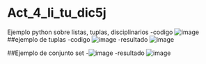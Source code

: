 # Act_4_li_tu_dic5j
Ejemplo python sobre listas, tuplas, disciplinarios 
-codigo 
![image](https://github.com/user-attachments/assets/e074f48b-3b31-4a48-b2d8-1a5b48fe320e)
##ejemplo de tuplas
-codigo
![image](https://github.com/user-attachments/assets/afc615f7-c2d7-4fa5-bb9d-e162da08decb)
-resultado
![image](https://github.com/user-attachments/assets/331639d8-ff43-4139-8ad8-5d55ce5f72bc)

##Ejemplo de conjunto set 
-![image](https://github.com/user-attachments/assets/43ebcadc-d790-4a74-92a6-a11a2a67ad99)
-resultado
![image](https://github.com/user-attachments/assets/8c8dc449-4116-487b-a31e-1dc2acfc11db)





